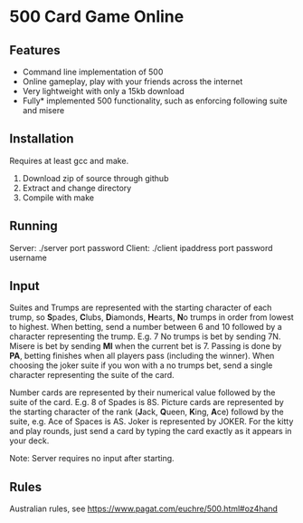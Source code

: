 500 Card Game Online
=======

## Features
* Command line implementation of 500
* Online gameplay, play with your friends across the internet
* Very lightweight with only a 15kb download
* Fully* implemented 500 functionality, such as enforcing following suite and misere


## Installation
Requires at least gcc and make.
1. Download zip of source through github
2. Extract and change directory
3. Compile with make

## Running
Server: ./server port password
Client: ./client ipaddress port password username

## Input
Suites and Trumps are represented with the starting character of each trump, so **S**pades, **C**lubs, **D**iamonds, **H**earts, **N**o trumps in order from lowest to highest. 
When betting, send a number between 6 and 10 followed by a character representing the trump. E.g. 7 No trumps is bet by sending 7N. Misere is bet by sending **MI** when the current bet is 7.
Passing is done by **PA**, betting finishes when all players pass (including the winner).
When choosing the joker suite if you won with a no trumps bet, send a single character representing the suite of the card.

Number cards are represented by their numerical value followed by the suite of the card. E.g. 8 of Spades is 8S.
Picture cards are represented by the starting character of the rank (**J**ack, **Q**ueen, **K**ing, **A**ce) followd by the suite, e.g. Ace of Spaces is AS.
Joker is represented by JOKER.
For the kitty and play rounds, just send a card by typing the card exactly as it appears in your deck.

Note: Server requires no input after starting.
## Rules
Australian rules, see https://www.pagat.com/euchre/500.html#oz4hand
